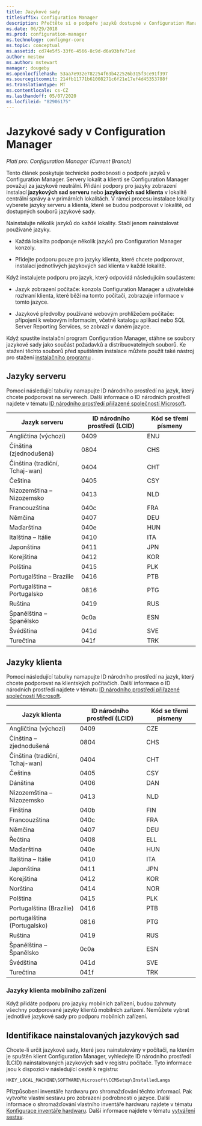 ```yaml
---
title: Jazykové sady
titleSuffix: Configuration Manager
description: Přečtěte si o podpoře jazyků dostupné v Configuration Manager.
ms.date: 06/29/2018
ms.prod: configuration-manager
ms.technology: configmgr-core
ms.topic: conceptual
ms.assetid: cd74e5f5-33f6-4566-8c9d-d6a93bfe71ed
author: mestew
ms.author: mstewart
manager: dougeby
ms.openlocfilehash: 53aa7e932e782254f63b422526b315f3ce91f397
ms.sourcegitcommit: 214fb11771b61008271c6f21e17ef4d45353788f
ms.translationtype: MT
ms.contentlocale: cs-CZ
ms.lasthandoff: 05/07/2020
ms.locfileid: "82906175"
---
```

# <a name="language-packs-in-configuration-manager"></a>Jazykové sady v Configuration Manager

*Platí pro: Configuration Manager (Current Branch)*

Tento článek poskytuje technické podrobnosti o podpoře jazyků v Configuration Manager. Servery lokalit a klienti se Configuration Manager považují za jazykově neutrální. Přidání podpory pro jazyky zobrazení instalací **jazykových sad serveru** nebo **jazykových sad klienta** v lokalitě centrální správy a v primárních lokalitách. V rámci procesu instalace lokality vyberete jazyky serveru a klienta, které se budou podporovat v lokalitě, od dostupných souborů jazykové sady.
 
Nainstalujte několik jazyků do každé lokality. Stačí jenom nainstalovat používané jazyky.  

- Každá lokalita podporuje několik jazyků pro Configuration Manager konzoly.  

- Přidejte podporu pouze pro jazyky klienta, které chcete podporovat, instalací jednotlivých jazykových sad klienta v každé lokalitě.  

Když instalujete podporu pro jazyk, který odpovídá následujícím součástem:  

- Jazyk zobrazení počítače: konzola Configuration Manager a uživatelské rozhraní klienta, které běží na tomto počítači, zobrazuje informace v tomto jazyce.  

- Jazykové předvolby používané webovým prohlížečem počítače: připojení k webovým informacím, včetně katalogu aplikací nebo SQL Server Reporting Services, se zobrazí v daném jazyce.  


Když spustíte instalační program Configuration Manager, stáhne se soubory jazykové sady jako součást požadavků a distribuovatelných souborů. Ke stažení těchto souborů před spuštěním instalace můžete použít také nástroj pro stažení [instalačního programu](setup-downloader.md) .   



## <a name="server-languages"></a>Jazyky serveru  

Pomocí následující tabulky namapujte ID národního prostředí na jazyk, který chcete podporovat na serverech. Další informace o ID národních prostředí najdete v tématu [ID národního prostředí přiřazené společností Microsoft](https://docs.microsoft.com/openspecs/windows_protocols/ms-lcid/a9eac961-e77d-41a6-90a5-ce1a8b0cdb9c).  

|Jazyk serveru|ID národního prostředí (LCID)|Kód se třemi písmeny|  
|---------------------|------------------------|-----------------------|  
|Angličtina (výchozí)|0409|ENU|  
|Čínština (zjednodušená)|0804|CHS|  
|Čínština (tradiční, Tchaj-wan)|0404|CHT|  
|Čeština|0405|CSY|  
|Nizozemština – Nizozemsko|0413|NLD|  
|Francouzština|040c|FRA|  
|Němčina|0407|DEU|  
|Maďarština|040e|HUN|  
|Italština – Itálie|0410|ITA|  
|Japonština|0411|JPN|  
|Korejština|0412|KOR|  
|Polština|0415|PLK|  
|Portugalština – Brazílie|0416|PTB|  
|Portugalština – Portugalsko|0816|PTG|  
|Ruština|0419|RUS|  
|Španělština – Španělsko|0c0a|ESN|  
|Švédština|041d|SVE|  
|Turečtina|041f|TRK|  



## <a name="client-languages"></a>Jazyky klienta  

Pomocí následující tabulky namapujte ID národního prostředí na jazyk, který chcete podporovat na klientských počítačích. Další informace o ID národních prostředí najdete v tématu [ID národního prostředí přiřazené společností Microsoft](https://docs.microsoft.com/openspecs/windows_protocols/ms-lcid/a9eac961-e77d-41a6-90a5-ce1a8b0cdb9c).  

|Jazyk klienta|ID národního prostředí (LCID)|Kód se třemi písmeny|  
|---------------------|------------------------|-----------------------|  
|Angličtina (výchozí)|0409|CZE|  
|Čínština – zjednodušená|0804|CHS|  
|Čínština (tradiční, Tchaj-wan)|0404|CHT|  
|Čeština|0405|CSY|  
|Dánština|0406|DAN|  
|Nizozemština – Nizozemsko|0413|NLD|  
|Finština|040b|FIN|  
|Francouzština|040c|FRA|  
|Němčina|0407|DEU|  
|Řečtina|0408|ELL|  
|Maďarština|040e|HUN|  
|Italština – Itálie|0410|ITA|  
|Japonština|0411|JPN|  
|Korejština|0412|KOR|  
|Norština|0414|NOR|  
|Polština|0415|PLK|  
|Portugalština (Brazílie)|0416|PTB|  
|portugalština (Portugalsko)|0816|PTG|  
|Ruština|0419|RUS|  
|Španělština – Španělsko|0c0a|ESN|  
|Švédština|041d|SVE|  
|Turečtina|041f|TRK|  


### <a name="mobile-device-client-languages"></a>Jazyky klienta mobilního zařízení  
Když přidáte podporu pro jazyky mobilních zařízení, budou zahrnuty všechny podporované jazyky klientů mobilních zařízení. Nemůžete vybrat jednotlivé jazykové sady pro podporu mobilních zařízení.  



## <a name="identify-installed-language-packs"></a>Identifikace nainstalovaných jazykových sad  
Chcete-li určit jazykové sady, které jsou nainstalovány v počítači, na kterém je spuštěn klient Configuration Manager, vyhledejte ID národního prostředí (LCID) nainstalovaných jazykových sad v registru počítače. Tyto informace jsou k dispozici v následující cestě k registru:  

`HKEY_LOCAL_MACHINE\SOFTWARE\Microsoft\CCMSetup\InstalledLangs`  

Přizpůsobení inventáře hardwaru pro shromažďování těchto informací. Pak vytvořte vlastní sestavu pro zobrazení podrobností o jazyce. Další informace o shromažďování vlastního inventáře hardwaru najdete v tématu [Konfigurace inventáře hardwaru](../../../clients/manage/inventory/configure-hardware-inventory.md). Další informace najdete v tématu [vytváření sestav](../../manage/operations-and-maintenance-for-reporting.md#create-reports).
